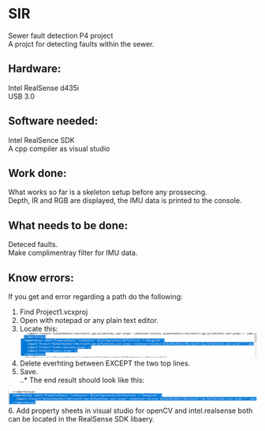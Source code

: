 # SIR
Sewer fault detection P4 project\
A projct for detecting faults within the sewer.


## Hardware: 
Intel RealSense d435i\
USB 3.0

## Software needed: 
Intel RealSence SDK\
A cpp compiler as visual studio


## Work done:
What works so far is a skeleton setup before any prossecing.\
Depth, IR and RGB are displayed, the IMU data is printed to the console.


## What needs to be done:
Deteced faults.\
Make complimentray filter for IMU data.


## Know errors:
If you get and error regarding a path do the following: 
1. Find Project1.vcxproj
2. Open with notepad or any plain text editor.
3. Locate this:
\
![alt text](https://github.com/Woombat84/SIR/blob/master/Picture/predelete.png "note: their maybe a more path's with in this structur")
4. Delete everhting between </ImportGroup> EXCEPT the two top lines.
5. Save.\
..* The end result should look like this:

![alt text](https://github.com/Woombat84/SIR/blob/master/Picture/deleted.png "End result")
6. Add property sheets in visual studio for openCV and intel.realsense both can be located in the RealSense SDK libaery.  
